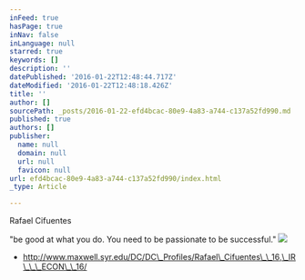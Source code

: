 ```yaml
---
inFeed: true
hasPage: true
inNav: false
inLanguage: null
starred: true
keywords: []
description: ''
datePublished: '2016-01-22T12:48:44.717Z'
dateModified: '2016-01-22T12:48:18.426Z'
title: ''
author: []
sourcePath: _posts/2016-01-22-efd4bcac-80e9-4a83-a744-c137a52fd990.md
published: true
authors: []
publisher:
  name: null
  domain: null
  url: null
  favicon: null
url: efd4bcac-80e9-4a83-a744-c137a52fd990/index.html
_type: Article

---
```

Rafael Cifuentes 

"be good at what you do. You need to be passionate to be successful."
![](https://the-grid-user-content.s3-us-west-2.amazonaws.com/f9eb8614-d6c9-4fcd-8b70-dfae0ee58d0f.jpg)

* http://www.maxwell.syr.edu/DC/DC\_Profiles/Rafael\_Cifuentes\_\_16,\_IR\_\_\_ECON\_\_16/